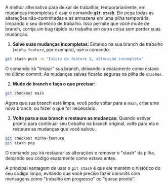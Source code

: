 
A melhor alternativa para deixar de trabalhar, temporariamente, em mudanças incompletas é usar o comando **`git stash`**. Ele pega todas as alterações não-commitadas e as armazena em uma pilha temporária, limpando o seu diretório de trabalho. Isso permite que você mude de branch, corrija um bug rápido ou trabalhe em outra coisa sem perder suas mudanças.

1. **Salve suas mudanças incompletas:** Estando na sua branch de trabalho (`minha-feature`, por exemplo), use o comando:

```bash
git stash push -m "Início da feature X, alteração incompleta"
```

 O comando irá "limpar" sua branch, deixando-a exatamente como estava no último commit. As mudanças salvas ficarão seguras na pilha de `stashes`.

2. **Mude de branch e faça o que precisar:** 

```bash
git checkout main
```


 Agora que sua branch está limpa, você pode voltar para a `main`, criar uma nova branch, ou fazer o que for necessário.
 
 
3. **Volte para a sua branch e restaure as mudanças:** Quando estiver pronto para continuar seu trabalho na branch original, volte para ela e restaure as mudanças que você salvou.

```bash 
git checkout minha-feature
git stash pop
```

 O comando `pop` irá restaurar as alterações e remover o "stash" da pilha, deixando seu código exatamente como estava antes.


A principal vantagem de usar o `git stash` é que ele mantém o histórico do seu código limpo, evitando que você precise fazer commits com mensagens como "trabalho em progresso" ou "quase pronto".